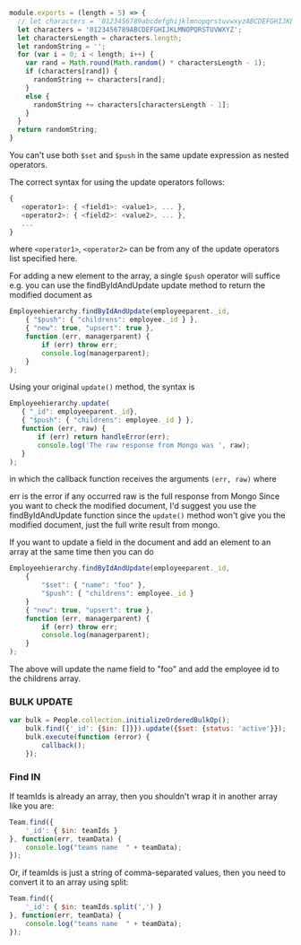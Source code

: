 ```js
module.exports = (length = 5) => {
  // let characters = '0123456789abcdefghijklmnopqrstuvwxyzABCDEFGHIJKLMNOPQRSTUVWXYZ';
  let characters = '0123456789ABCDEFGHIJKLMNOPQRSTUVWXYZ';
  let charactersLength = characters.length;
  let randomString = '';
  for (var i = 0; i < length; i++) {
    var rand = Math.round(Math.random() * charactersLength - 1);
    if (characters[rand]) {
      randomString += characters[rand];
    }
    else {
      randomString += characters[charactersLength - 1];
    }
  }
  return randomString;
}
```


You can't use both ```$set``` and ```$push``` in the same update expression as nested operators.

The correct syntax for using the update operators follows:
```js
{
   <operator1>: { <field1>: <value1>, ... },
   <operator2>: { <field2>: <value2>, ... },
   ...
}
```
where ```<operator1>```, ```<operator2>``` can be from any of the update operators list specified here.

For adding a new element to the array, a single ```$push``` operator will suffice e.g. you can use the findByIdAndUpdate update method to return the modified document as
```js
Employeehierarchy.findByIdAndUpdate(employeeparent._id,
    { "$push": { "childrens": employee._id } },
    { "new": true, "upsert": true },
    function (err, managerparent) {
        if (err) throw err;
        console.log(managerparent);
    }
);
```
Using your original ```update()``` method, the syntax is
```js
Employeehierarchy.update(
   { "_id": employeeparent._id},
   { "$push": { "childrens": employee._id } },
   function (err, raw) {
       if (err) return handleError(err);
       console.log('The raw response from Mongo was ', raw);
   }
);
```
in which the callback function receives the arguments ```(err, raw)``` where

err is the error if any occurred
raw is the full response from Mongo
Since you want to check the modified document, I'd suggest you use the findByIdAndUpdate function since the ```update()``` method won't give you the modified document, just the full write result from mongo.

If you want to update a field in the document and add an element to an array at the same time then you can do
```js
Employeehierarchy.findByIdAndUpdate(employeeparent._id,
    { 
        "$set": { "name": "foo" },
        "$push": { "childrens": employee._id } 
    } 
    { "new": true, "upsert": true },
    function (err, managerparent) {
        if (err) throw err;
        console.log(managerparent);
    }
);
```
The above will update the name field to "foo" and add the employee id to the childrens array.

### BULK UPDATE
```js
var bulk = People.collection.initializeOrderedBulkOp();
    bulk.find({'_id': {$in: []}}).update({$set: {status: 'active'}});
    bulk.execute(function (error) {
        callback();                   
    });
```

### Find IN

If teamIds is already an array, then you shouldn't wrap it in another array like you are:
```js
Team.find({
    '_id': { $in: teamIds }
}, function(err, teamData) {
    console.log("teams name  " + teamData);
});
```
Or, if teamIds is just a string of comma-separated values, then you need to convert it to an array using split:
```js
Team.find({
    '_id': { $in: teamIds.split(',') }
}, function(err, teamData) {
    console.log("teams name  " + teamData);
});
```